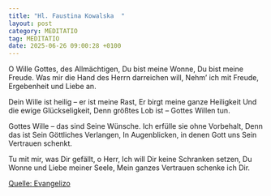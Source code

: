 ```yaml
---
title: "Hl. Faustina Kowalska  "
layout: post
category: MEDITATIO
tag: MEDITATIO
date: 2025-06-26 09:00:28 +0100
---
```

O Wille Gottes, des Allmächtigen,
Du bist meine Wonne, Du bist meine Freude.
Was mir die Hand des Herrn darreichen will,
Nehm’ ich mit Freude, Ergebenheit und Liebe an.
 
Dein Wille ist heilig – er ist meine Rast,
Er birgt meine ganze Heiligkeit
Und die ewige Glückseligkeit,
Denn größtes Lob ist – Gottes Willen tun.<!--more-->
 
Gottes Wille – das sind Seine Wünsche.
Ich erfülle sie ohne Vorbehalt,
Denn das ist Sein Göttliches Verlangen,
In Augenblicken, in denen Gott uns Sein Vertrauen schenkt.
 
Tu mit mir, was Dir gefällt, o Herr,
Ich will Dir keine Schranken setzen,
Du Wonne und Liebe meiner Seele,
Mein ganzes Vertrauen schenke ich Dir.

[Quelle: Evangelizo](https://evangeliumtagfuertag.org/DE/gospel)